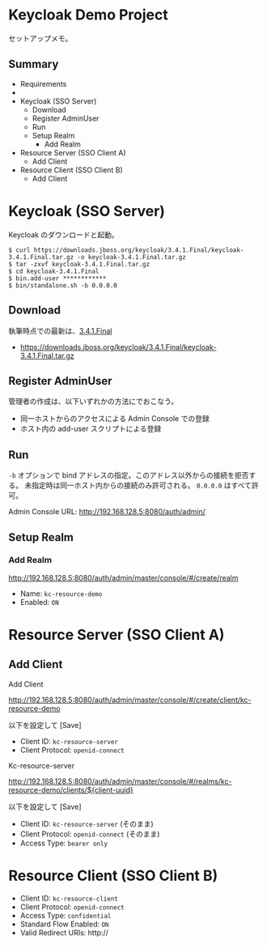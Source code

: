 # Keycloak Demo Project

 セットアップメモ。

## Summary

- Requirements
- 
- Keycloak (SSO Server)
  - Download
  - Register AdminUser
  - Run
  - Setup Realm
    - Add Realm
- Resource Server (SSO Client A)
  - Add Client
- Resource Client (SSO Client B)
  - Add Client


# Keycloak (SSO Server)

Keycloak のダウンロードと起動。

```console
$ curl https://downloads.jboss.org/keycloak/3.4.1.Final/keycloak-3.4.1.Final.tar.gz -o keycloak-3.4.1.Final.tar.gz
$ tar -zxvf keycloak-3.4.1.Final.tar.gz
$ cd keycloak-3.4.1.Final
$ bin.add-user ************
$ bin/standalone.sh -b 0.0.0.0
```

## Download

執筆時点での最新は、[3.4.1.Final](http://www.keycloak.org/archive/downloads-3.4.1.html)

- https://downloads.jboss.org/keycloak/3.4.1.Final/keycloak-3.4.1.Final.tar.gz

## Register AdminUser

管理者の作成は、以下いずれかの方法にでおこなう。

- 同一ホストからのアクセスによる Admin Console での登録
- ホスト内の add-user スクリプトによる登録


## Run

`-b` オプションで bind アドレスの指定。このアドレス以外からの接続を拒否する。
未指定時は同一ホスト内からの接続のみ許可される。
`0.0.0.0` はすべて許可。

Admin Console URL:
http://192.168.128.5:8080/auth/admin/


## Setup Realm

### Add Realm

http://192.168.128.5:8080/auth/admin/master/console/#/create/realm

- Name: `kc-resource-demo`
- Enabled: `ON`

# Resource Server (SSO Client A)


## Add Client

Add Client

http://192.168.128.5:8080/auth/admin/master/console/#/create/client/kc-resource-demo

以下を設定して [Save]

- Client ID: `kc-resource-server`
- Client Protocol: `openid-connect`

Kc-resource-server

http://192.168.128.5:8080/auth/admin/master/console/#/realms/kc-resource-demo/clients/${client-uuid}

以下を設定して [Save]

- Client ID: `kc-resource-server` (そのまま)
- Client Protocol: `openid-connect` (そのまま)
- Access Type: `bearer only`


# Resource Client (SSO Client B)



- Client ID: `kc-resource-client`
- Client Protocol: `openid-connect`
- Access Type: `confidential`
- Standard Flow Enabled: `ON`
- Valid Redirect URIs: http://

